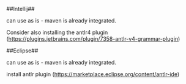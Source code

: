 


##Intellij##

can use as is - maven is already integrated.

Consider also installing the antlr4 plugin (https://plugins.jetbrains.com/plugin/7358-antlr-v4-grammar-plugin)

##Eclipse##

can use as is - maven is already integrated.

install antlr plugin (https://marketplace.eclipse.org/content/antlr-ide)


